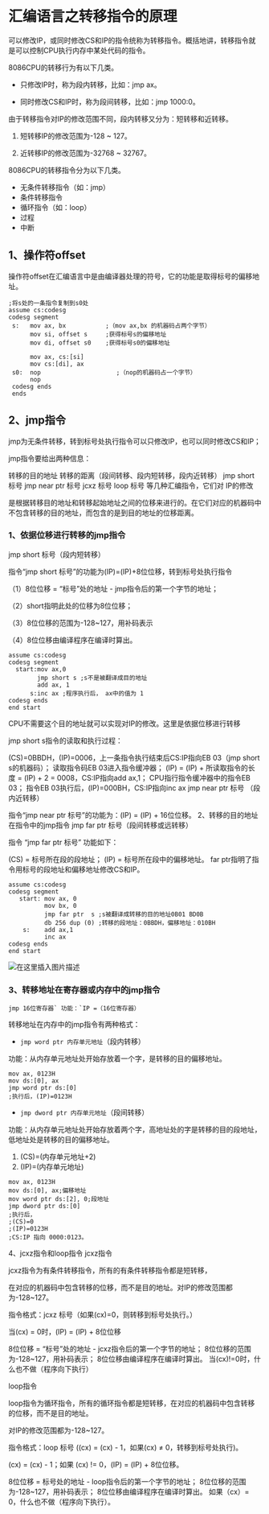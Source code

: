 # 汇编语言之转移指令的原理

可以修改IP，或同时修改CS和IP的指令统称为转移指令。概括地讲，转移指令就是可以控制CPU执行内存中某处代码的指令。

8086CPU的转移行为有以下几类。

- 只修改IP时，称为段内转移，比如：jmp ax。

- 同时修改CS和IP时，称为段间转移，比如：jmp 1000:0。

  

由于转移指令对IP的修改范围不同，段内转移又分为：短转移和近转移。

1. 短转移IP的修改范围为-128 ~ 127。

2. 近转移IP的修改范围为-32768 ~ 32767。

  

8086CPU的转移指令分为以下几类。

- 无条件转移指令（如：jmp）
- 条件转移指令
- 循环指令（如：loop）
- 过程
- 中断

## 1、操作符offset

操作符offset在汇编语言中是由编译器处理的符号，它的功能是取得标号的偏移地址。

```
;将s处的一条指令复制到s0处
assume cs:codesg
codesg segment
 s:   mov ax, bx           ;（mov ax,bx 的机器码占两个字节）
      mov si, offset s     ;获得标号s的偏移地址
      mov di, offset s0    ;获得标号s0的偏移地址
      
      mov ax, cs:[si]
      mov cs:[di], ax
 s0:  nop                     ;（nop的机器码占一个字节）
      nop
 codesg ends
 ends

```

## 2、jmp指令

jmp为无条件转移，转到标号处执行指令可以只修改IP，也可以同时修改CS和IP；

jmp指令要给出两种信息：

转移的目的地址
转移的距离（段间转移、段内短转移，段内近转移）
 jmp short 标号 jmp near ptr 标号 jcxz 标号 loop 标号 等几种汇编指令，它们对 IP的修改

是根据转移目的地址和转移起始地址之间的位移来进行的。在它们对应的机器码中不包含转移的目的地址，而包含的是到目的地址的位移距离。


### 1、依据位移进行转移的jmp指令

jmp short 标号（段内短转移）

指令“jmp short 标号”的功能为(IP)=(IP)+8位位移，转到标号处执行指令

（1）8位位移 = “标号”处的地址 - jmp指令后的第一个字节的地址；

（2）short指明此处的位移为8位位移；

（3）8位位移的范围为-128~127，用补码表示

（4）8位位移由编译程序在编译时算出。


```
assume cs:codesg
codesg segment
  start:mov ax,0
        jmp short s ;s不是被翻译成目的地址
        add ax, 1
      s:inc ax ;程序执行后， ax中的值为 1 
codesg ends
end start

```

CPU不需要这个目的地址就可以实现对IP的修改。这里是依据位移进行转移

jmp short s指令的读取和执行过程：

(CS)=0BBDH，(IP)=0006，上一条指令执行结束后CS:IP指向EB 03（jmp short s的机器码）；
读取指令码EB 03进入指令缓冲器；
(IP) = (IP) + 所读取指令的长度 = (IP) + 2 = 0008，CS:IP指向add ax,1；
CPU指行指令缓冲器中的指令EB 03；
指令EB 03执行后，(IP)=000BH，CS:IP指向inc ax
jmp near ptr 标号 （段内近转移）

指令“jmp near ptr 标号”的功能为：(IP) = (IP) + 16位位移。
2、转移的目的地址在指令中的jmp指令
jmp far ptr 标号（段间转移或远转移）

指令 “jmp far ptr 标号” 功能如下：

(CS) = 标号所在段的段地址；
(IP) = 标号所在段中的偏移地址。
far ptr指明了指令用标号的段地址和偏移地址修改CS和IP。

```
assume cs:codesg
codesg segment
   start: mov ax, 0
		  mov bx, 0
          jmp far ptr  s ;s被翻译成转移的目的地址0B01 BD0B
          db 256 dup (0) ;转移的段地址：0BBDH，偏移地址：010BH
    s:    add ax,1
          inc ax
codesg ends
end start

```

![在这里插入图片描述](https://img-blog.csdnimg.cn/20190322151439754.png)

### 3、转移地址在寄存器或内存中的jmp指令

```
jmp 16位寄存器` 功能：`IP =（16位寄存器）
```

转移地址在内存中的jmp指令有两种格式：

- `jmp word ptr 内存单元地址`（段内转移）

功能：从内存单元地址处开始存放着一个字，是转移的目的偏移地址。

```
mov ax, 0123H
mov ds:[0], ax
jmp word ptr ds:[0]
;执行后，(IP)=0123H

```

- `jmp dword ptr 内存单元地址`（段间转移）

功能：从内存单元地址处开始存放着两个字，高地址处的字是转移的目的段地址，低地址处是转移的目的偏移地址。

1. (CS)=(内存单元地址+2)
2. (IP)=(内存单元地址)

```
mov ax, 0123H
mov ds:[0], ax;偏移地址
mov word ptr ds:[2], 0;段地址
jmp dword ptr ds:[0]
;执行后，
;(CS)=0
;(IP)=0123H
;CS:IP 指向 0000:0123。

```

4、jcxz指令和loop指令
jcxz指令

jcxz指令为有条件转移指令，所有的有条件转移指令都是短转移，

在对应的机器码中包含转移的位移，而不是目的地址。对IP的修改范围都为-128~127。

指令格式：jcxz 标号（如果(cx)=0，则转移到标号处执行。）

当(cx) = 0时，(IP) = (IP) + 8位位移

8位位移 = “标号”处的地址 - jcxz指令后的第一个字节的地址；
8位位移的范围为-128~127，用补码表示；
8位位移由编译程序在编译时算出。
当(cx)!=0时，什么也不做（程序向下执行）

loop指令

loop指令为循环指令，所有的循环指令都是短转移，在对应的机器码中包含转移的位移，而不是目的地址。

对IP的修改范围都为-128~127。

指令格式：loop 标号 ((cx) = (cx) - 1，如果(cx) ≠ 0，转移到标号处执行)。

(cx) = (cx) - 1；如果 (cx) != 0，(IP) = (IP) + 8位位移。

8位位移 = 标号处的地址 - loop指令后的第一个字节的地址；
8位位移的范围为-128~127，用补码表示；
8位位移由编译程序在编译时算出。
如果（cx）= 0，什么也不做（程序向下执行）。
